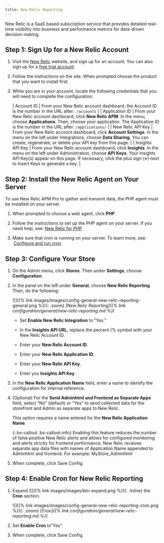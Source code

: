 ```yaml
---
title: New Relic Reporting
---
```


New Relic is a SaaS based subscription service that provides detailed real-time visibility into business and performance metrics for data-driven decision making.

## Step 1: Sign Up for a New Relic Account

1. Visit the [New Relic][1] website, and sign up for an account. You can also sign up for a [free trial account][2].

1. Follow the instructions on the site. When prompted choose the product that you want to install first.

1. While you are in your account, locate the following credentials that you will need to complete the configuration:

    | Account ID | From your New Relic account dashboard, the Account ID is the number in the URL after:` /accounts` |
    | Application ID | From your New Relic account dashboard, click **New Relic APM**. In the menu, choose **Applications**. Then, choose your application. The Application ID is the number in the URL after: `/applications/` |
    | New Relic API Key | From your New Relic account dashboard, click **Account Settings**. In the menu on the left under Integrations, choose **Data Sharing**. You can create, regenerate, or delete your API key from this page. |
    | Insights API Key | From your New Relic account dashboard, click **Insights**. In the menu on the left under Administration, choose **API Keys**. Your Insights API Key(s) appear on this page. If necessary, click the plus sign (**+**) next to Insert Keys to generate a key. |

## Step 2: Install the New Relic Agent on Your Server

To use New Relic APM Pro to gather and transmit data, the PHP agent must be installed on your server.

1. When prompted to choose a web agent, click **PHP**.

1. Follow the instructions to set up the PHP agent on your server. If you need help, see: [New Relic for PHP][3].

1. Make sure that cron is running on your server. To learn more, see:  [Configure and run cron][4].

## Step 3: Configure Your Store

1. On the Admin menu, click **Stores**. Then under **Settings**, choose **Configuration**.

1. In the panel on the left under **General**, choose **New Relic Reporting**. Then, do the following:

    ![]({% link images/images/config-general-new-relic-reporting-general.png %}){: .zoom}
    *[New Relic Reporting]({% link configuration/general/new-relic-reporting.md %})*

    * Set **Enable New Relic Integration** to “Yes.”

    * In the **Insights API URL**, replace the percent (% symbol with your New Relic Account ID.

    * Enter your **New Relic Account ID**.

    * Enter your **New Relic Application ID**.

    * Enter your **New Relic API Key**.

    * Enter you **Insights API Key**.

1. In the **New Relic Application Name** field, enter a name to identify the configuration for internal reference.

1. (Optional) For the **Send Adminhtml and Frontend as Separate Apps** field, select "No" (default) or "Yes" to send collected data for the storefront and Admin as separate apps to New Relic.

   This option requires a name entered for the **New Relic Application Name**.

    {:.bs-callout .bs-callout-info}
    Enabling this feature reduces the number of false positive New Relic alerts and allows for configured monitoring and alerts strictly for frontend performance. New Relic receives separate app data files with names of Application Name appended to Adminhtml and frontend. For example: MyStore_Adminhtml

1. When complete, click <span class="btn">Save Config</span>.

## Step 4: Enable Cron for New Relic Reporting

1. Expand ![]({% link images/images/btn-expand.png %}){: .Inline} the **Cron** section.

    ![]({% link images/images/config-general-new-relic-reporting-cron.png %}){: .zoom}
    *[Cron]({% link configuration/general/new-relic-reporting.md %})*

1. Set **Enable Cron** to”Yes".

1. When complete, click <span class="btn">Save Config</span>.

[1]: http://newrelic.com/
[2]: http://newrelic.com/magento
[3]: https://docs.newrelic.com/docs/agents/php-agent/getting-started/new-relic-php
[4]: http://devdocs.magento.com/guides/v2.3/config-guide/cli/config-cli-subcommands-cron.html
